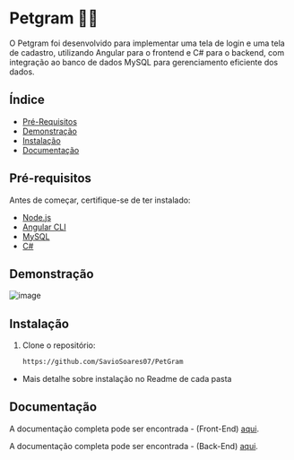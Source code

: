 
# Petgram 🐶🐱
O Petgram foi desenvolvido para implementar uma tela de login e uma tela de cadastro, utilizando Angular para o frontend e C# para o backend, com integração ao banco de dados MySQL para gerenciamento eficiente dos dados.

## Índice
- [Pré-Requisitos](##Pré-requisitos)
- [Demonstração](##Demonstração)
- [Instalação](##Instalação)
- [Documentação](##Documentação)


## Pré-requisitos

Antes de começar, certifique-se de ter instalado:

- [Node.js](https://nodejs.org/) 
- [Angular CLI](https://angular.io/cli)
- [MySQL](https://dev.mysql.com/downloads/)
- [C#](https://learn.microsoft.com/pt-br/dotnet/csharp/)


## Demonstração

![image](https://github.com/user-attachments/assets/e93533a8-23a1-4adb-ac1d-998b52efe4e5)


## Instalação


1. Clone o repositório:
   ```bash
   https://github.com/SavioSoares07/PetGram

* Mais detalhe sobre instalação no Readme de cada pasta

## Documentação 
A documentação completa pode ser encontrada - (Front-End) [aqui](https://github.com/SavioSoares07/PetGram/tree/main/FrontEnd).

A documentação completa pode ser encontrada - (Back-End) [aqui](https://github.com/SavioSoares07/PetGram/tree/main/BackEnd).
